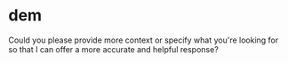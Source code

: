 # dem
Could you please provide more context or specify what you're looking for so that I can offer a more accurate and helpful response?
